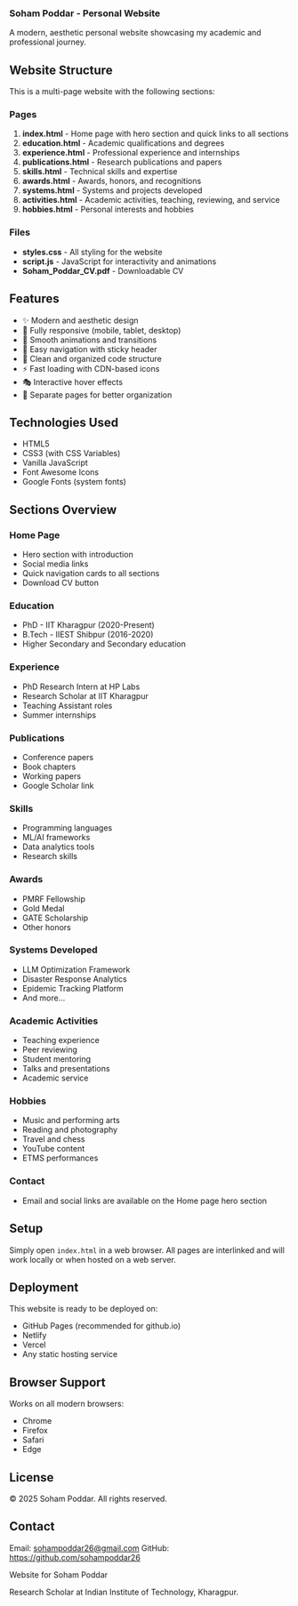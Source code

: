 ### Soham Poddar - Personal Website

A modern, aesthetic personal website showcasing my academic and professional journey.

## Website Structure

This is a multi-page website with the following sections:

### Pages

1. **index.html** - Home page with hero section and quick links to all sections
2. **education.html** - Academic qualifications and degrees
3. **experience.html** - Professional experience and internships
4. **publications.html** - Research publications and papers
5. **skills.html** - Technical skills and expertise
6. **awards.html** - Awards, honors, and recognitions
7. **systems.html** - Systems and projects developed
8. **activities.html** - Academic activities, teaching, reviewing, and service
9. **hobbies.html** - Personal interests and hobbies

### Files

- **styles.css** - All styling for the website
- **script.js** - JavaScript for interactivity and animations
- **Soham_Poddar_CV.pdf** - Downloadable CV

## Features

- ✨ Modern and aesthetic design
- 📱 Fully responsive (mobile, tablet, desktop)
- 🎨 Smooth animations and transitions
- 🧭 Easy navigation with sticky header
- 🎯 Clean and organized code structure
- ⚡ Fast loading with CDN-based icons
- 🎭 Interactive hover effects
- 📄 Separate pages for better organization

## Technologies Used

- HTML5
- CSS3 (with CSS Variables)
- Vanilla JavaScript
- Font Awesome Icons
- Google Fonts (system fonts)

## Sections Overview

### Home Page
- Hero section with introduction
- Social media links
- Quick navigation cards to all sections
- Download CV button

### Education
- PhD - IIT Kharagpur (2020-Present)
- B.Tech - IIEST Shibpur (2016-2020)
- Higher Secondary and Secondary education

### Experience
- PhD Research Intern at HP Labs
- Research Scholar at IIT Kharagpur
- Teaching Assistant roles
- Summer internships

### Publications
- Conference papers
- Book chapters
- Working papers
- Google Scholar link

### Skills
- Programming languages
- ML/AI frameworks
- Data analytics tools
- Research skills

### Awards
- PMRF Fellowship
- Gold Medal
- GATE Scholarship
- Other honors

### Systems Developed
- LLM Optimization Framework
- Disaster Response Analytics
- Epidemic Tracking Platform
- And more...

### Academic Activities
- Teaching experience
- Peer reviewing
- Student mentoring
- Talks and presentations
- Academic service

### Hobbies
- Music and performing arts
- Reading and photography
- Travel and chess
- YouTube content
- ETMS performances

### Contact
- Email and social links are available on the Home page hero section

## Setup

Simply open `index.html` in a web browser. All pages are interlinked and will work locally or when hosted on a web server.

## Deployment

This website is ready to be deployed on:
- GitHub Pages (recommended for github.io)
- Netlify
- Vercel
- Any static hosting service

## Browser Support

Works on all modern browsers:
- Chrome
- Firefox
- Safari
- Edge

## License

© 2025 Soham Poddar. All rights reserved.

## Contact

Email: sohampoddar26@gmail.com
GitHub: https://github.com/sohampoddar26


Website for Soham Poddar

Research Scholar at Indian Institute of Technology, Kharagpur.
